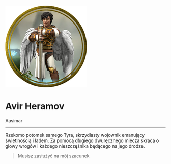 <p><img src="media/avir.png"></p>

<h1>Avir Heramov</h1>

Aasimar

---

Rzekomo potomek samego Tyra, skrzydlasty wojownik emanujący świetlnością i ładem. Za pomocą długiego dwuręcznego miecza skraca o głowy wrogów i każdego nieszczęśnika będącego na jego drodze.

> Musisz zasłużyć na mój szacunek